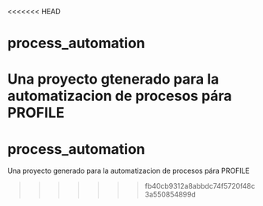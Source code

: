 <<<<<<< HEAD
# process_automation
Una proyecto gtenerado para la automatizacion de procesos pára PROFILE
=======
# process_automation
Una proyecto generado para la automatizacion de procesos pára PROFILE
>>>>>>> fb40cb9312a8abbdc74f5720f48c3a550854899d
